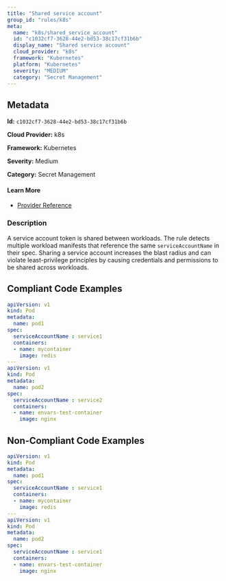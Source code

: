 ```yaml
---
title: "Shared service account"
group_id: "rules/k8s"
meta:
  name: "k8s/shared_service_account"
  id: "c1032cf7-3628-44e2-bd53-38c17cf31b6b"
  display_name: "Shared service account"
  cloud_provider: "k8s"
  framework: "Kubernetes"
  platform: "Kubernetes"
  severity: "MEDIUM"
  category: "Secret Management"
---
```

## Metadata

**Id:** `c1032cf7-3628-44e2-bd53-38c17cf31b6b`

**Cloud Provider:** k8s

**Framework:** Kubernetes

**Severity:** Medium

**Category:** Secret Management

#### Learn More

 - [Provider Reference](https://kubernetes.io/docs/tasks/configure-pod-container/configure-service-account/)

### Description

 A service account token is shared between workloads. The rule detects multiple workload manifests that reference the same `serviceAccountName` in their spec. Sharing a service account increases the blast radius and can violate least-privilege principles by causing credentials and permissions to be shared across workloads.


## Compliant Code Examples
```yaml
apiVersion: v1
kind: Pod
metadata:
  name: pod1
spec:
  serviceAccountName : service1
  containers:
  - name: mycontainer
    image: redis
---
apiVersion: v1
kind: Pod
metadata:
  name: pod2
spec:
  serviceAccountName : service2
  containers:
  - name: envars-test-container
    image: nginx

```
## Non-Compliant Code Examples
```yaml
apiVersion: v1
kind: Pod
metadata:
  name: pod1
spec:
  serviceAccountName : service1
  containers:
  - name: mycontainer
    image: redis
---
apiVersion: v1
kind: Pod
metadata:
  name: pod2
spec:
  serviceAccountName : service1
  containers:
  - name: envars-test-container
    image: nginx

```